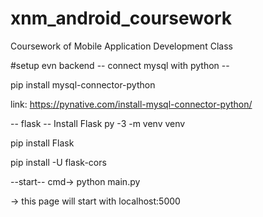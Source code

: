 # xnm_android_coursework
Coursework of Mobile Application Development Class

#setup evn backend
-- connect mysql with python --

pip install mysql-connector-python

link: https://pynative.com/install-mysql-connector-python/

-- flask --
Install Flask py -3 -m venv venv 

pip install Flask 

pip install -U flask-cors

--start--
cmd-> python main.py

-> this page will start with localhost:5000

